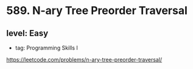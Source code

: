 # 589. N-ary Tree Preorder Traversal
## level: Easy

- tag: Programming Skills I

https://leetcode.com/problems/n-ary-tree-preorder-traversal/
